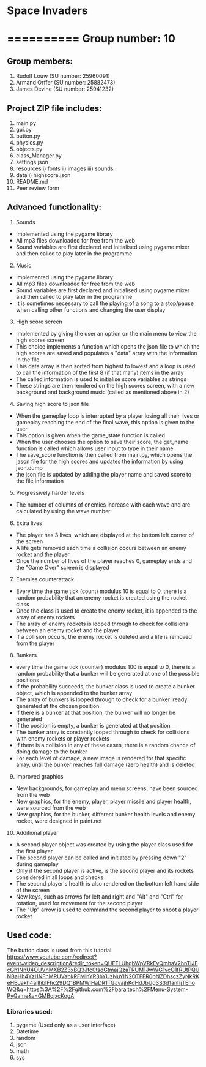 # Space Invaders

==========
Group number: 10
==========

## Group members:

  1. Rudolf Louw (SU number: 25960091)
  2. Armand Orffer (SU number: 25882473)
  3. James Devine (SU number: 25941232)

## Project ZIP file includes:

  1. main.py
  2. gui.py
  3. button.py
  4. physics.py
  5. objects.py
  6. class_Manager.py
  7. settings.json
  8. resources
     i) fonts
     ii) images
     iii) sounds
  9. data
      i) highscore.json
  10. README.md
  11. Peer review form

## Advanced functionality:
  
  1. Sounds
-	Implemented using the pygame library
-	All mp3 files downloaded for free from the web
-	Sound variables are first declared and initialised using pygame.mixer and then called to play later in the programme
  2. Music
-	Implemented using the pygame library
-	All mp3 files downloaded for free from the web
-	Sound variables are first declared and initialised using pygame.mixer and then called to play later in the programme
-	It is sometimes necessary to call the playing of a song to a stop/pause when calling other functions and changing the user display
  3. High score screen
-	Implemented by giving the user an option on the main menu to view the high scores screen
-	This choice implements a function which opens the json file to which the high scores are saved and populates a "data" array with the information in the file
-	This data array is then sorted from highest to lowest and a loop is used to call the information of the first 8 (if that many) items in the array
-	The called information is used to initialise score variables as strings
-	These strings are then rendered on the high scores screen, with a new background and background music (called as mentioned above in 2)
  4. Saving high score to json file
-	When the gameplay loop is interrupted by a player losing all their lives or gameplay reaching the end of the final wave, this option is given to the user
-	This option is given when the game_state function is called
-	When the user chooses the option to save their score, the get_name function is called which allows user input to type in their name
-	The save_score function is then called from main.py, which opens the jason file for the high scores and updates the information by using json.dump
-	the json file is updated by adding the player name and saved score to the file information
  5. Progressively harder levels
-	The number of columns of enemies increase with each wave and are calculated by using the wave number
  6. Extra lives
-	The player has 3 lives, which are displayed at the bottom left corner of the screen
-	A life gets removed each time a collision occurs between an enemy rocket and the player
-	Once the number of lives of the player reaches 0, gameplay ends and the "Game Over" screen is displayed
  7. Enemies counterattack
-	Every time the game tick (count) modulus 10 is equal to 0, there is a random probability that an enemy rocket is created using the rocket class
-	Once the class is used to create the enemy rocket, it is appended to the array of enemy rockets
-	The array of enemy rockets is looped through to check for collisions between an enemy rocket and the player
-	If a collision occurs, the enemy rocket is deleted and a life is removed from the player
  8. Bunkers
-	every time the game tick (counter) modulus 100 is equal to 0, there is a random probability that a bunker will be generated at one of the possible positions
-	If the probability succeeds, the bunker class is used to create a bunker object, which is appended to the bunker array
-	The array of bunkers is looped through to check for a bunker lready generated at the chosen position
-	If there is a bunker at that position, the bunker will no longer be generated
-	if the position is empty, a bunker is generated at that position
-	The bunker array is constantly looped through to check for collisions with enemy rockets or player rockets
-	If there is a collision in any of these cases, there is a random chance of doing damage to the bunker
-	For each level of damage, a new image is rendered for that specific array, until the bunker reaches full damage (zero health) and is deleted
  9. Improved graphics
-	New backgrounds, for gameplay and menu screens, have been sourced from the web
-	New graphics, for the enemy, player, player missile and player health, were sourced from the web
-	New graphics, for the bunker, different bunker health levels and enemy rocket, were designed in paint.net
  10. Additional player
-	A second player object was created by using the player class used for the first player
-	The second player can be called and initiated by pressing down "2" during gameplay
-	Only if the second player is active, is the second player and its rockets considered in all loops and checks
-	The second player's health is also rendered on the bottom left hand side of the screen
-	New keys, such as arrows for left and right and "Alt" and "Ctrl" for rotation, used for movement for the second player
-	The "Up" arrow is used to command the second player to shoot a player rocket
     
## Used code:
The button class is used from this tutorial: https://www.youtube.com/redirect?event=video_description&redir_token=QUFFLUhqbWpVRkEyQmhaV2hnTlJFcGh1NnU4OUVnMXB2Z3xBQ3Jtc0tsdGtmajQzaTRUM1JwWG1vcG1fRUtPQUNBaHh4YzI1NFhMRUVabkRFMlhYR3hYUzNuYlN2OTFFR0pNZDhsczZyNkRKeHBJakh4ajlhblFhc29DQ1BPMWlHaDR1TGJvajhKdHdJbUg3S3d1anhjTEhoWQ&q=https%3A%2F%2Fgithub.com%2Fbaraltech%2FMenu-System-PyGame&v=GMBqjxcKogA

### Libraries used:
  1. pygame (Used only as a user interface)
  2. Datetime
  3. random
  4. json
  5. math
  6. sys
